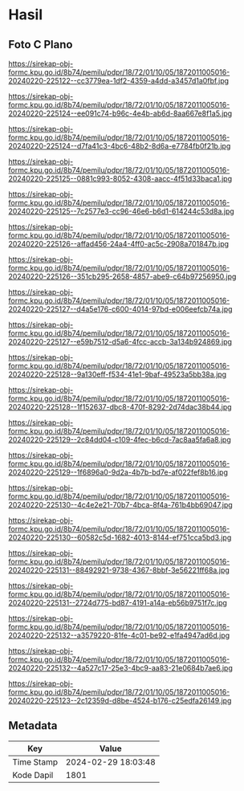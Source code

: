 # Hasil

## Foto C Plano

https://sirekap-obj-formc.kpu.go.id/8b74/pemilu/pdpr/18/72/01/10/05/1872011005016-20240220-225122--cc3779ea-1df2-4359-a4dd-a3457d1a0fbf.jpg

https://sirekap-obj-formc.kpu.go.id/8b74/pemilu/pdpr/18/72/01/10/05/1872011005016-20240220-225124--ee091c74-b96c-4e4b-ab6d-8aa667e8f1a5.jpg

https://sirekap-obj-formc.kpu.go.id/8b74/pemilu/pdpr/18/72/01/10/05/1872011005016-20240220-225124--d7fa41c3-4bc6-48b2-8d6a-e7784fb0f21b.jpg

https://sirekap-obj-formc.kpu.go.id/8b74/pemilu/pdpr/18/72/01/10/05/1872011005016-20240220-225125--0881c993-8052-4308-aacc-4f51d33baca1.jpg

https://sirekap-obj-formc.kpu.go.id/8b74/pemilu/pdpr/18/72/01/10/05/1872011005016-20240220-225125--7c2577e3-cc96-46e6-b6d1-614244c53d8a.jpg

https://sirekap-obj-formc.kpu.go.id/8b74/pemilu/pdpr/18/72/01/10/05/1872011005016-20240220-225126--affad456-24a4-4ff0-ac5c-2908a701847b.jpg

https://sirekap-obj-formc.kpu.go.id/8b74/pemilu/pdpr/18/72/01/10/05/1872011005016-20240220-225126--351cb295-2658-4857-abe9-c64b97256950.jpg

https://sirekap-obj-formc.kpu.go.id/8b74/pemilu/pdpr/18/72/01/10/05/1872011005016-20240220-225127--d4a5e176-c600-4014-97bd-e006eefcb74a.jpg

https://sirekap-obj-formc.kpu.go.id/8b74/pemilu/pdpr/18/72/01/10/05/1872011005016-20240220-225127--e59b7512-d5a6-4fcc-accb-3a134b924869.jpg

https://sirekap-obj-formc.kpu.go.id/8b74/pemilu/pdpr/18/72/01/10/05/1872011005016-20240220-225128--9a130eff-f534-41e1-9baf-49523a5bb38a.jpg

https://sirekap-obj-formc.kpu.go.id/8b74/pemilu/pdpr/18/72/01/10/05/1872011005016-20240220-225128--1f152637-dbc8-470f-8292-2d74dac38b44.jpg

https://sirekap-obj-formc.kpu.go.id/8b74/pemilu/pdpr/18/72/01/10/05/1872011005016-20240220-225129--2c84dd04-c109-4fec-b6cd-7ac8aa5fa6a8.jpg

https://sirekap-obj-formc.kpu.go.id/8b74/pemilu/pdpr/18/72/01/10/05/1872011005016-20240220-225129--1f6896a0-9d2a-4b7b-bd7e-af022fef8b16.jpg

https://sirekap-obj-formc.kpu.go.id/8b74/pemilu/pdpr/18/72/01/10/05/1872011005016-20240220-225130--4c4e2e21-70b7-4bca-8f4a-761b4bb69047.jpg

https://sirekap-obj-formc.kpu.go.id/8b74/pemilu/pdpr/18/72/01/10/05/1872011005016-20240220-225130--60582c5d-1682-4013-8144-ef751cca5bd3.jpg

https://sirekap-obj-formc.kpu.go.id/8b74/pemilu/pdpr/18/72/01/10/05/1872011005016-20240220-225131--88492921-9738-4367-8bbf-3e56221ff68a.jpg

https://sirekap-obj-formc.kpu.go.id/8b74/pemilu/pdpr/18/72/01/10/05/1872011005016-20240220-225131--2724d775-bd87-4191-a14a-eb56b9751f7c.jpg

https://sirekap-obj-formc.kpu.go.id/8b74/pemilu/pdpr/18/72/01/10/05/1872011005016-20240220-225132--a3579220-81fe-4c01-be92-e1fa4947ad6d.jpg

https://sirekap-obj-formc.kpu.go.id/8b74/pemilu/pdpr/18/72/01/10/05/1872011005016-20240220-225132--4a527c17-25e3-4bc9-aa83-21e0684b7ae6.jpg

https://sirekap-obj-formc.kpu.go.id/8b74/pemilu/pdpr/18/72/01/10/05/1872011005016-20240220-225123--2c12359d-d8be-4524-b176-c25edfa26149.jpg


## Metadata

| Key        | Value               |
| ---------- | ------------------- |
| Time Stamp | 2024-02-29 18:03:48 |
| Kode Dapil | 1801                |



